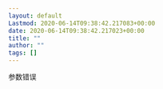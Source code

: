 ```yaml
---
layout: default
Lastmod: 2020-06-14T09:38:42.217083+00:00
date: 2020-06-14T09:38:42.217023+00:00
title: ""
author: ""
tags: []
---
```


参数错误

